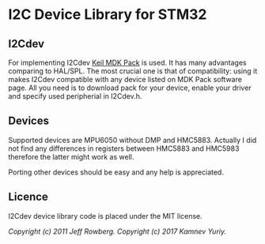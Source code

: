 # I2C Device Library for STM32

## I2Cdev
For implementing I2Cdev [Keil MDK Pack](https://www.keil.com/dd2/pack/) is used. It has many advantages comparing to HAL/SPL. The most
crucial one is that of compatibility: using it makes I2Cdev compatible with any device listed on MDK Pack software page. All you need is to download pack for your device, enable your driver and specify used peripherial in I2Cdev.h.

## Devices
Supported devices are MPU6050 without DMP and HMC5883. Actually I did not find any differences in registers between HMC5883 and HMC5983 therefore the latter might work as well.

Porting other devices should be easy and any help is appreciated.

## Licence
I2Cdev device library code is placed under the MIT license.

_Copyright (c) 2011 Jeff Rowberg. Copyright (c) 2017 Kamnev Yuriy._
